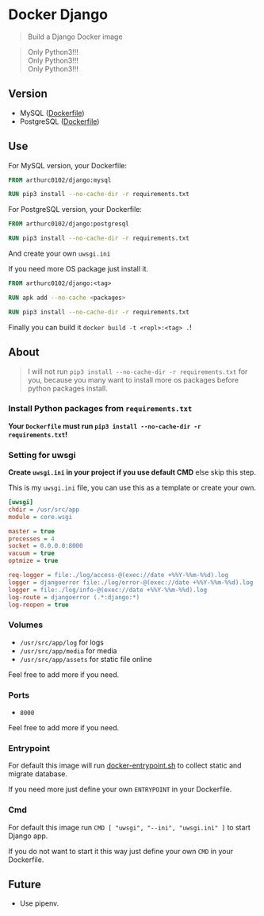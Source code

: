 # Docker Django

> Build a Django Docker image

> Only Python3!!!  
> Only Python3!!!  
> Only Python3!!!


## Version

- MySQL ([Dockerfile](./mysql/Dockerfile))
- PostgreSQL ([Dockerfile](./postgresql/Dockerfile))


## Use

For MySQL version, your Dockerfile:
```dockerfile
FROM arthurc0102/django:mysql

RUN pip3 install --no-cache-dir -r requirements.txt
```

For PostgreSQL version, your Dockerfile:
```dockerfile
FROM arthurc0102/django:postgresql

RUN pip3 install --no-cache-dir -r requirements.txt
```

And create your own `uwsgi.ini`

If you need more OS package just install it.
```dockerfile
FROM arthurc0102/django:<tag>

RUN apk add --no-cache <packages>

RUN pip3 install --no-cache-dir -r requirements.txt
```

Finally you can build it `docker build -t <repl>:<tag> .`!

## About

> I will not run `pip3 install --no-cache-dir -r requirements.txt` for you, because you many want to install more os packages before python packages install.


### Install Python packages from `requirements.txt`

**Your `Dockerfile` must run `pip3 install --no-cache-dir -r requirements.txt`!**


### Setting for uwsgi

**Create `uwsgi.ini` in your project if you use default CMD** else skip this step.

This is my `uwsgi.ini` file, you can use this as a template or create your own.
```ini
[uwsgi]
chdir = /usr/src/app
module = core.wsgi

master = true
processes = 4
socket = 0.0.0.0:8000
vacuum = true
optmize = true

req-logger = file:./log/access-@(exec://date +%%Y-%%m-%%d).log
logger = djangoerror file:./log/error-@(exec://date +%%Y-%%m-%%d).log
logger = file:./log/info-@(exec://date +%%Y-%%m-%%d).log
log-route = djangoerror (.*:django:*)
log-reopen = true
```


### Volumes

- `/usr/src/app/log` for logs
- `/usr/src/app/media` for media
- `/usr/src/app/assets` for static file online

Feel free to add more if you need.


### Ports

- `8000`

Feel free to add more if you need.


### Entrypoint

For default this image will run [docker-entrypoint.sh](../docker-entrypoint.sh) to collect static and migrate database.

If you need more just define your own `ENTRYPOINT` in your Dockerfile.


### Cmd

For default this image run `CMD [ "uwsgi", "--ini", "uwsgi.ini" ]` to start Django app.

If you do not want to start it this way just define your own `CMD` in your Dockerfile.


## Future

- Use pipenv.
